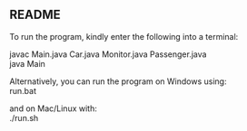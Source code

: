 ## README
To run the program, kindly enter the following into a terminal: <br>

javac Main.java Car.java Monitor.java Passenger.java <br>
java Main <br>

Alternatively, you can run the program on Windows using: <br>
run.bat <br>

and on Mac/Linux with: <br>
./run.sh
